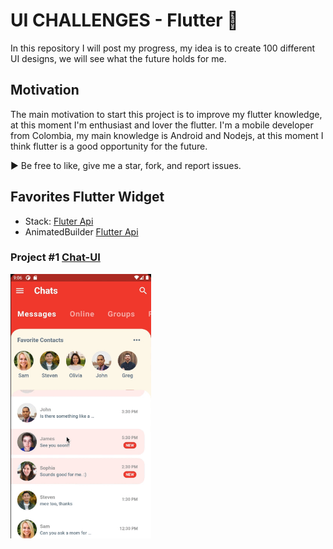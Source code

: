 # UI CHALLENGES - Flutter :rocket:

In this repository I will post my progress, my idea is to create 100 different UI designs, we will see what the future holds for me.

## Motivation

The main motivation to start this project is to improve my flutter knowledge, at this moment I'm enthusiast and lover the flutter.
I'm a mobile developer from Colombia, my main knowledge is Android and Nodejs, at this moment I think flutter is a good opportunity for the future.

:arrow_forward:  Be free to like, give me a star, fork, and report issues.

## Favorites Flutter Widget
- Stack: [Fluter Api](https://api.flutter.dev/flutter/widgets/Stack-class.html)
- AnimatedBuilder  [Flutter Api](https://api.flutter.dev/flutter/widgets/AnimatedBuilder-class.html)


### Project #1 [Chat-UI](https://github.com/jamescardona11/ui-challenges/tree/master/chat_ui_flutter)
<img src="chat_ui_flutter/gif/ui-chat.gif" width="225"/> 
